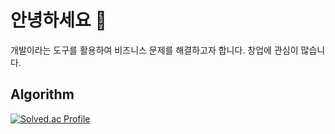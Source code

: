 # 안녕하세요 👋 
개발이라는 도구를 활용하여 비즈니스 문제를 해결하고자 합니다.
창업에 관심이 많습니다.

## Algorithm
[![Solved.ac Profile](http://mazassumnida.wtf/api/v2/generate_badge?boj=kyt0315)](https://solved.ac/kyt0315/)

<!---
kych0912/kych0912 is a ✨ special ✨ repository because its `README.md` (this file) appears on your GitHub profile.
You can click the Preview link to take a look at your changes.
--->
